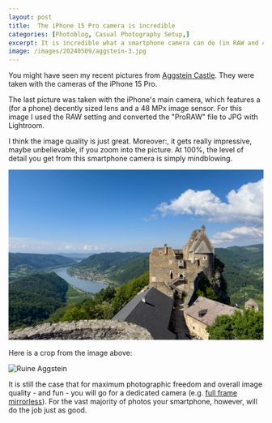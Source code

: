 ```yaml
---
layout: post
title:  The iPhone 15 Pro camera is incredible
categories: [Photoblog, Casual Photography Setup,]
excerpt: It is incredible what a smartphone camera can do (in RAW and 48 MPx)
image: /images/20240509/aggstein-3.jpg
---
```


You might have seen my recent pictures from [Aggstein Castle](../aggstein). They were taken with the cameras of the iPhone 15 Pro.

The last picture was taken with the iPhone's main camera, which features a (for a phone) decently sized lens and a  48 MPx image sensor.
For this image I used the RAW setting and converted the "ProRAW" file to JPG with Lightroom.

I think the image quality is just great. Moreover:, it gets really impressive, maybe unbelievable, if you zoom into the picture. At 100%, the level of detail you get from this smartphone camera is simply mindblowing.

![Ruine Aggstein](../images/20240509/aggstein-3.jpg)

Here is a crop from the image above:

![Ruine Aggstein](../images/20240509/aggstein_iphone_15pro_raw_crop.jpg.jpg)

It is still the case that for maximum photographic freedom and overall image quality - and fun - you will go for a dedicated camera (e.g. [full frame mirrorless](../leanest_highest_quality_casual_photography_setup/)). For the vast majority of photos your smartphone, however, will do the job just as good.